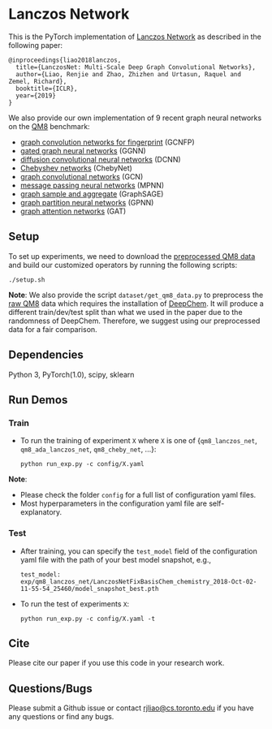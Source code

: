 # Lanczos Network
This is the PyTorch implementation of [Lanczos Network](https://openreview.net/pdf?id=BkedznAqKQ) as described in the following paper:

```
@inproceedings{liao2018lanczos,
  title={LanczosNet: Multi-Scale Deep Graph Convolutional Networks},
  author={Liao, Renjie and Zhao, Zhizhen and Urtasun, Raquel and Zemel, Richard},
  booktitle={ICLR},
  year={2019}
}
```

We also provide our own implementation of 9 recent graph neural networks on the [QM8](https://arxiv.org/pdf/1504.01966.pdf) benchmark: 

* [graph convolution networks for fingerprint](https://papers.nips.cc/paper/5954-convolutional-networks-on-graphs-for-learning-molecular-fingerprints.pdf) (GCNFP)
* [gated graph neural networks](https://arxiv.org/pdf/1511.05493.pdf) (GGNN)
* [diffusion convolutional neural networks](https://arxiv.org/pdf/1511.02136.pdf) (DCNN) 
* [Chebyshev networks](https://papers.nips.cc/paper/6081-convolutional-neural-networks-on-graphs-with-fast-localized-spectral-filtering.pdf) (ChebyNet)
* [graph convolutional networks](https://arxiv.org/pdf/1609.02907.pdf) (GCN)
* [message passing neural networks](https://arxiv.org/pdf/1704.01212.pdf) (MPNN)
* [graph sample and aggregate](https://www-cs-faculty.stanford.edu/people/jure/pubs/graphsage-nips17.pdf) (GraphSAGE)
* [graph partition neural networks](https://arxiv.org/pdf/1803.06272.pdf) (GPNN)
* [graph attention networks](https://arxiv.org/pdf/1710.10903.pdf) (GAT)


## Setup
To set up experiments, we need to download the [preprocessed QM8 data](http://www.cs.toronto.edu/~rjliao/data/qm8.zip) and build our customized operators by running the following scripts:

```
./setup.sh
```

**Note**:
We also provide the script ```dataset/get_qm8_data.py``` to preprocess the [raw QM8](http://quantum-machine.org/datasets/) data which requires the installation of [DeepChem](https://github.com/deepchem/deepchem). 
It will produce a different train/dev/test split than what we used in the paper due to the randomness of DeepChem.
Therefore, we suggest using our preprocessed data for a fair comparison.


## Dependencies
Python 3, PyTorch(1.0), scipy, sklearn


## Run Demos

### Train
* To run the training of experiment ```X``` where ```X``` is one of {```qm8_lanczos_net```, ```qm8_ada_lanczos_net```, ```qm8_cheby_net```, ...}:

  ```python run_exp.py -c config/X.yaml```
  

**Note**:

* Please check the folder ```config``` for a full list of configuration yaml files.
* Most hyperparameters in the configuration yaml file are self-explanatory.

### Test

* After training, you can specify the ```test_model``` field of the configuration yaml file with the path of your best model snapshot, e.g.,

  ```test_model: exp/qm8_lanczos_net/LanczosNetFixBasisChem_chemistry_2018-Oct-02-11-55-54_25460/model_snapshot_best.pth```	

* To run the test of experiments ```X```:

  ```python run_exp.py -c config/X.yaml -t```


## Cite
Please cite our paper if you use this code in your research work.

## Questions/Bugs
Please submit a Github issue or contact rjliao@cs.toronto.edu if you have any questions or find any bugs.
